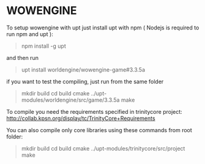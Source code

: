 WOWENGINE
===========



To setup wowengine with upt just install upt with npm ( Nodejs is required to run npm and upt ):

> npm install -g upt

and then run

> upt install worldengine/wowengine-game#3.3.5a

if you want to test the compiling, just run from the same folder 

> mkdir build
> cd build
> cmake ../upt-modules/worldengine/src/game/3.3.5a
> make

To compile you need the requirements specified in trinitycore project: http://collab.kpsn.org/display/tc/TrinityCore+Requirements


You can also compile only core libraries using these commands from root folder:

> mkdir build
> cd build
> cmake ../upt-modules/trinitycore/src/project
> make
